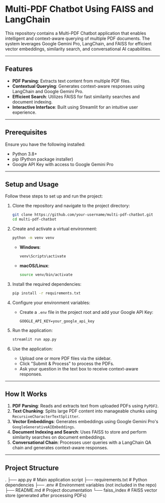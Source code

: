 # Multi-PDF Chatbot Using FAISS and LangChain

This repository contains a Multi-PDF Chatbot application that enables intelligent and context-aware querying of multiple PDF documents. The system leverages Google Gemini Pro, LangChain, and FAISS for efficient vector embeddings, similarity search, and conversational AI capabilities.

---

## Features

- **PDF Parsing**: Extracts text content from multiple PDF files.
- **Contextual Querying**: Generates context-aware responses using LangChain and Google Gemini Pro.
- **Efficient Search**: Utilizes FAISS for fast similarity searches and document indexing.
- **Interactive Interface**: Built using Streamlit for an intuitive user experience.

---

## Prerequisites

Ensure you have the following installed:
- Python 3.8+
- pip (Python package installer)
- Google API Key with access to Google Gemini Pro

---

## Setup and Usage

Follow these steps to set up and run the project:

1. Clone the repository and navigate to the project directory:
    ```bash
    git clone https://github.com/your-username/multi-pdf-chatbot.git
    cd multi-pdf-chatbot
    ```

2. Create and activate a virtual environment:
    ```bash
    python -m venv venv
    ```
    - **Windows**:  
      ```bash
      venv\Scripts\activate
      ```
    - **macOS/Linux**:  
      ```bash
      source venv/bin/activate
      ```

3. Install the required dependencies:
    ```bash
    pip install -r requirements.txt
    ```

4. Configure your environment variables:
    - Create a `.env` file in the project root and add your Google API Key:
      ```env
      GOOGLE_API_KEY=your_google_api_key
      ```

5. Run the application:
    ```bash
    streamlit run app.py
    ```

6. Use the application:
    - Upload one or more PDF files via the sidebar.
    - Click "Submit & Process" to process the PDFs.
    - Ask your question in the text box to receive context-aware responses.

---

## How It Works

1. **PDF Parsing**: Reads and extracts text from uploaded PDFs using `PyPDF2`.
2. **Text Chunking**: Splits large PDF content into manageable chunks using `RecursiveCharacterTextSplitter`.
3. **Vector Embeddings**: Generates embeddings using Google Gemini Pro's `GoogleGenerativeAIEmbeddings`.
4. **Document Indexing and Search**: Uses FAISS to store and perform similarity searches on document embeddings.
5. **Conversational Chain**: Processes user queries with a LangChain QA chain and generates context-aware responses.

---

## Project Structure

.
├── app.py               # Main application script
├── requirements.txt     # Python dependencies
├── .env                 # Environment variables (not included in the repo)
├── README.md            # Project documentation
└── faiss_index          # FAISS vector store (generated after processing PDFs)
